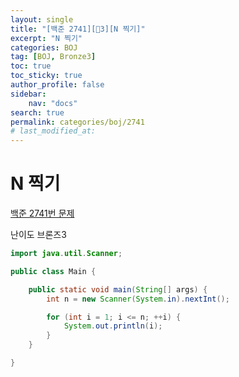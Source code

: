 ```yaml
---
layout:	single
title: "[백준 2741][🤎3][N 찍기]"
excerpt: "N 찍기"
categories: BOJ
tag: [BOJ, Bronze3]
toc: true
toc_sticky: true
author_profile: false
sidebar:
    nav: "docs"
search: true
permalink: categories/boj/2741
# last_modified_at:
---
```


# N 찍기

<a href="https://www.acmicpc.net/problem/2741">백준 2741번 문제</a>

난이도 브론즈3


```java
import java.util.Scanner;

public class Main {

	public static void main(String[] args) {
		int n = new Scanner(System.in).nextInt();

		for (int i = 1; i <= n; ++i) {
			System.out.println(i);
		}
	}

}
```

